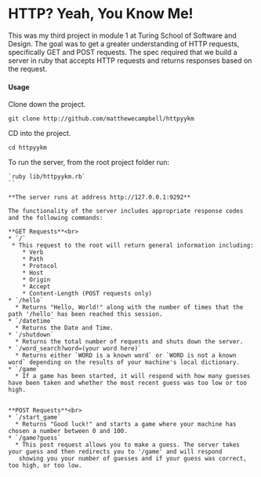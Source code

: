 # HTTP? Yeah, You Know Me!

This was my third project in module 1 at Turing School of Software and Design.  The goal was to get a greater understanding of HTTP requests,
specifically GET and POST requests.  The spec required that we build a server in ruby that accepts HTTP requests and returns responses based on the request.

#### Usage

Clone down the project.
```
git clone http://github.com/matthewecampbell/httpyykm
```
CD into the project.
```
cd httpyykm
```


To run the server, from the root project folder run:
```
`ruby lib/httpyykm.rb`
``

**The server runs at address http://127.0.0.1:9292**

The functionality of the server includes appropriate response codes and the following commands:

**GET Requests**<br>
* `/`
 * This request to the root will return general information including:
    * Verb
    * Path
    * Protocol
    * Host
    * Origin
    * Accept
    * Content-Length (POST requests only)
* `/hello`
  * Returns "Hello, World!" along with the number of times that the path '/hello' has been reached this session.
* `/datetime`
  * Returns the Date and Time.
* `/shutdown`
  * Returns the total number of requests and shuts down the server.
* `/word_search?word=(your word here)`
  * Returns either `WORD is a known word` or `WORD is not a known word` depending on the results of your machine's local dictionary.
* `/game`
  * If a game has been started, it will respond with how many guesses have been taken and whether the most recent guess was too low or too high.


**POST Requests**<br>
* `/start_game`
  * Returns "Good luck!" and starts a game where your machine has chosen a number between 0 and 100.
* `/game?guess`
  * This post request allows you to make a guess. The server takes your guess and then redirects you to '/game' and will respond 
   showing you your number of guesses and if your guess was correct, too high, or too low.

